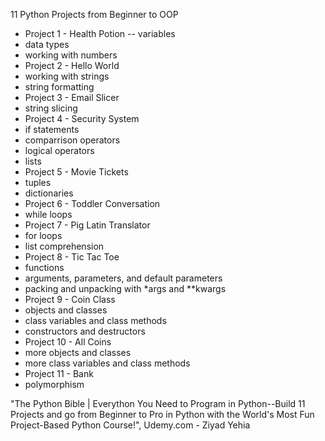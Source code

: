 11 Python Projects from Beginner to OOP

- Project 1 - Health Potion
 -- variables
 - data types
 - working with numbers
- Project 2 - Hello World
 - working with strings
 - string formatting
- Project 3 - Email Slicer
 - string slicing
- Project 4 - Security System
 - if statements
 - comparrison operators
 - logical operators
 - lists
- Project 5 - Movie Tickets
 - tuples
 - dictionaries
- Project 6 - Toddler Conversation
 - while loops
- Project 7 - Pig Latin Translator
 - for loops
 - list comprehension
- Project 8 - Tic Tac Toe
 - functions
 - arguments, parameters, and default parameters
 - packing and unpacking with *args and **kwargs
- Project 9 - Coin Class
 - objects and classes
 - class variables and class methods
 - constructors and destructors
- Project 10 - All Coins
 - more objects and classes
 - more class variables and class methods
- Project 11 - Bank
 - polymorphism

"The Python Bible | Everython You Need to Program in Python--Build 11 Projects and go from Beginner to Pro in Python with the World's Most Fun Project-Based Python Course!", Udemy.com - Ziyad Yehia
